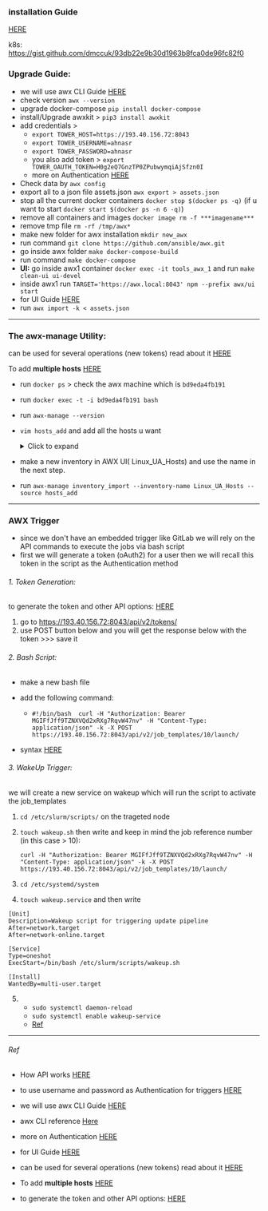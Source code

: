 ### installation Guide

[HERE](https://github.com/ansible/awx/blob/devel/tools/docker-compose/README.md)

k8s: https://gist.github.com/dmccuk/93db22e9b30d1963b8fca0de96fc82f0

### Upgrade Guide:
- we will use awx CLI Guide [HERE](https://docs.ansible.com/ansible-tower/latest/html/towercli/examples.html)
- check version `awx --version` 
- upgrade docker-compose `pip install docker-compose`
- install/Upgrade awxkit > `pip3 install awxkit`
- add credentials > 
    - `export TOWER_HOST=https://193.40.156.72:8043`     
    - `export TOWER_USERNAME=ahnasr`
    - `export TOWER_PASSWORD=ahnasr`
    - you also add token > `export TOWER_OAUTH_TOKEN=H0g2eQ7GnzTP0ZPubwymqiAjSfzn0I`
    - more on Authentication [HERE](https://docs.ansible.com/ansible-tower/latest/html/towercli/authentication.html#authentication)
- Check data by `awx config`
- export all to a json file assets.json `awx export > assets.json`
- stop all the current docker containers `docker stop $(docker ps -q)` (if u want to start `docker start $(docker ps -n 6 -q)`)
- remove all containers and images `docker image rm -f ***imagename***`
- remove tmp file `rm -rf /tmp/awx*`
- make new folder for awx installation `mkdir new_awx`
- run command `git clone https://github.com/ansible/awx.git`
- go inside awx folder `make docker-compose-build`
- run command `make docker-compose`
- **UI:** go inside awx1 container `docker exec -it tools_awx_1` and run `make clean-ui ui-devel`
- inside awx1 run `TARGET='https://awx.local:8043' npm --prefix awx/ui start`
- for UI Guide [HERE](https://github.com/ansible/awx/blob/devel/tools/docker-compose/README.md)
- run `awx import -k < assets.json`
        


--------
### The awx-manage Utility: 
can be used for several operations (new tokens) read about it [HERE](urlhttps://docs.ansible.com/ansible-tower/latest/html/administration/tower-manage.html#id1)

To add **multiple hosts** [HERE](https://www.unixarena.com/2018/12/awx-ansible-tower-inventory-bulk-hosts-import.html/#:~:text=Add%20Multiple%20hosts%20in%20AWX,ansible%20clients%20in%20few%20minutes)

* run `docker ps` > check the awx machine which is `bd9eda4fb191`
* run `docker exec -t -i bd9eda4fb191 bash`
* run `awx-manage --version`  
    
* `vim hosts_add` and add all the hosts u want 
      <details><summary>Click to expand</summary>
    #just add all the ip u want
    192.168.3.152
    192.168.3.153
    192.168.3.154
    192.168.3.155
    192.168.3.156
    192.168.3.157
    192.168.3.158
    192.168.3.159
     </details>

* make a new inventory in AWX UI( Linux_UA_Hosts) and use the name in the next step.
* run  `awx-manage inventory_import --inventory-name Linux_UA_Hosts --source hosts_add`


---
### AWX Trigger
* since we don't have an embedded trigger like GitLab we will rely on the API commands to execute the jobs via bash script
* first we will generate a token (oAuth2) for a user then we will recall this token in the script as the Authentication method 


###### 1. Token Generation:
to generate the token and other API options: [HERE](https://docs.ansible.com/ansible-tower/latest/html/towerapi/api_ref.html#/Authentication/Authentication_tokens_create_0) 

1. go to https://193.40.156.72:8043/api/v2/tokens/
2. use POST button below and you will get the response below with the token >>> save it 

###### 2. Bash Script: 
* make a new bash file 
* add the following command: 
   - `#!/bin/bash 
    curl -H "Authorization: Bearer MGIFfJff9TZNXVQd2xRXg7RqvW47nv" -H "Content-Type: application/json" -k -X POST https://193.40.156.72:8043/api/v2/job_templates/10/launch/`

* syntax [HERE](https://docs.ansible.com/ansible-tower/latest/html/administration/oauth2_token_auth.html#ag-use-oauth-pat)

###### 3. WakeUp Trigger:

we will create a new service on wakeup which will run the script to activate the job_templates

1. `cd /etc/slurm/scripts/` on the trageted node

2. `touch wakeup.sh` then write and keep in mind the job reference number (in this case > 10):

    `curl -H "Authorization: Bearer MGIFfJff9TZNXVQd2xRXg7RqvW47nv" -H "Content-Type: application/json" -k -X POST https://193.40.156.72:8043/api/v2/job_templates/10/launch/`

    
3. `cd /etc/systemd/system`

4. `touch wakeup.service` and then write

```
[Unit]
Description=Wakeup script for triggering update pipeline
After=network.target
After=network-online.target

[Service]
Type=oneshot
ExecStart=/bin/bash /etc/slurm/scripts/wakeup.sh

[Install]
WantedBy=multi-user.target
```
5. - `sudo systemctl daemon-reload`
   - `sudo systemctl enable wakeup-service`
   - [Ref](https://unix.stackexchange.com/questions/57852/how-do-i-start-a-cron-job-1-min-after-reboot)



-----------------------------
###### Ref 

* How API works [HERE](https://medium.com/@claudio.domingos/ansible-awx-from-scratch-to-rest-api-part-3-of-8-3adcf539031f)
* to use username and password as Authentication for triggers [HERE](https://stackoverflow.com/questions/3044315/how-to-set-the-authorization-header-using-curl)

* we will use awx CLI Guide [HERE](https://docs.ansible.com/ansible-tower/latest/html/towercli/examples.html)

* awx CLI reference [Here](https://docs.ansible.com/ansible-tower/latest/html/towercli/reference.html#awx-export)

*  more on Authentication [HERE](https://docs.ansible.com/ansible-tower/latest/html/towercli/authentication.html#authentication)
* for UI Guide [HERE](https://github.com/ansible/awx/blob/devel/tools/docker-compose/README.md)
* can be used for several operations (new tokens) read about it [HERE](https://docs.ansible.com/ansible-tower/latest/html/administration/tower-manage.html#id1)

* To add **multiple hosts** [HERE](https://www.unixarena.com/2018/12/awx-ansible-tower-inventory-bulk-hosts-import.html/#:~:text=Add%20Multiple%20hosts%20in%20AWX,ansible%20clients%20in%20few%20minutes)

* to generate the token and other API options: [HERE](https://docs.ansible.com/ansible-tower/latest/html/towerapi/api_ref.html#/Authentication/Authentication_tokens_create_0) 
